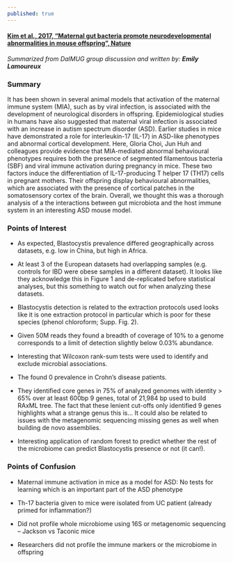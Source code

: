 ```yaml
---
published: true
---
```

#### [Kim et al., 2017, “Maternal gut bacteria promote neurodevelopmental abnormalities in mouse offspring”, Nature](https://www.nature.com/articles/nature23910)

_Summarized from DalMUG group discussion and written by:
**Emily Lamoureux**_

### Summary
It has been shown in several animal models that activation of the maternal immune system (MIA), such as by viral infection, is associated with the development of neurological disorders in offspring. Epidemiological studies in humans have also suggested that maternal viral infection is associated with an increase in autism spectrum disorder (ASD). Earlier studies in mice have demonstrated a role for interleukin-17 (IL-17) in ASD-like phenotypes and abnormal cortical development. Here, Gloria Choi, Jun Huh and colleagues provide evidence that MIA-mediated abnormal behavioural phenotypes requires both the presence of segmented filamentous bacteria (SBF) and viral immune activation during pregnancy in mice. These two factors induce the differentiation of IL-17-producing T helper 17 (TH17) cells in pregnant mothers. Their offspring display behavioural abnormalities, which are associated with the presence of cortical patches in the somatosensory cortex of the brain. Overall, we thought this was a thorough analysis of a the interactions between gut microbiota and the host immune system in an interesting ASD mouse model.

### Points of Interest
- As expected, Blastocystis prevalence differed geographically across datasets, e.g. low in China, but high in Africa.

- At least 3 of the European datasets had overlapping samples (e.g. controls for IBD were obese samples in a different dataset). It looks like they acknowledge this in Figure 1 and de-replicated before statistical analyses, but this something to watch out for when analyzing these datasets.

- Blastocystis detection is related to the extraction protocols used looks like it is one extraction protocol in particular which is poor for these species (phenol chloroform; Supp. Fig. 2).

- Given 50M reads they found a breadth of coverage of 10% to a genome corresponds to a limit of detection slightly below 0.03% abundance.

- Interesting that Wilcoxon rank-sum tests were used to identify and exclude microbial associations.

- The found 0 prevalence in Crohn’s disease patients.

- They identified core genes in 75% of analyzed genomes with identity > 65% over at least 600bp 9 genes, total of 21,984 bp used to build RAxML tree. The fact that these lenient cut-offs only identified 9 genes highlights what a strange genus this is… It could also be related to issues with the metagenomic sequencing missing genes as well when building de novo assemblies.

- Interesting application of random forest to predict whether the rest of the microbiome can predict Blastocystis presence or not (it can!).

### Points of Confusion
- Maternal immune activation in mice as a model for ASD: No tests for learning which is an important part of the ASD phenotype

- Th-17 bacteria given to mice were isolated from UC patient (already primed for inflammation?)

- Did not profile whole microbiome using 16S or metagenomic sequencing – Jackson vs Taconic mice

- Researchers did not profile the immune markers or the microbiome in offspring



